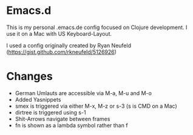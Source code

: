 # Emacs.d 

This is my personal .emacs.de config focused on Clojure development. I use it on a Mac with US Keyboard-Layout.

I used a config originally created by Ryan Neufeld (https://gist.github.com/rkneufeld/5126926)

# Changes

- German Umlauts are accessible via M-a, M-u and M-o
- Added Yasnippets
- smex is triggered via either M-x, M-z or s-3 (s is CMD on a Mac)
- dirtree is triggered using s-1
- Shit-Arrows navigate between frames
- fn is shown as a lambda symbol rather than f
